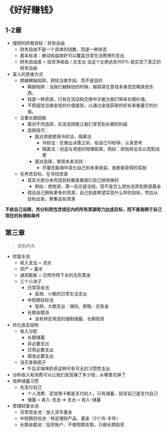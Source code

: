 # 《好好赚钱》
## 1-2章
- 理财的终极目标：财务自由
  - 财务自由不是一个具体的钱数，而是一种状态
  - 基本标准：被动收益刚好可以覆盖日常生活费用的支出
  - 财务自由度 = 投资净收益 / 总支出 当这个比例达到100% 就实现了真正的财务自由
- 富人的思维方式
  - 跨越稀缺陷阱，把钱当做手段，而不是目的
    - 稀缺陷阱：当我们越缺钱的时候，越容易在意钱本身而忽略其他东西。
    - 钱是一种资源，只有在流动和交换中才能为我们带来长期价值。
    - 不把囤钱当做金钱的价值提现，以通过金钱获取的好处来衡量它的价值。
  - 注重长期回报
    - 面对不同选择，应该选择能让我们享受到长期的利益
    - 选择技巧：
      - 面对诱惑使用冷却法、隔离法
        - 冷却法：在做出决策之前，给自己10秒钟，认真思考
        - 隔离法：创造与诱惑的物理距离，例如：把钱转出去以克制消费
      - 面对选择，使用未来法则：
        - 尽量在脑海中具化自己的未来收益，或者能获得的奖励
  - 先考虑目标，在寻找资源
    - 其实大部分未完成目标都是被我们自己排除掉的
      - 例如：想旅游，第一反应是没钱，而不是怎么想办法弄到旅游基金
    - 假设自己拥有更多的资源，自己到底希望实现什么样的目标，然后从目标出发，聚集这些资源

**不给自己设限，充分利用包含钱在内的所有资源努力达成目标，而不是局限于自己现在的处境和条件**

## 第三章
>告别月光
- 财富水池
  - 收入支出 = 流水
  - 资产 = 蓄水
  - 通货膨胀 = 日照作用下水的无形蒸发
  - 三个小池子
    - 日常现金池
      - 高频、小额的日常生活支出
    - 中短期目标池
      - 低频，大额支出：保险、房租、应急金
    - 长期金鹅池
      - 没有特定用途的强制储蓄，长期投资
- 优化收支结构
  - 收入分配
    - 长期储蓄
    - 非必要支出
    - 日常必要支出
    - 偶发必要支出
  - 消灭拿铁因子
    - 午后买咖啡奶茶这种可有可无的习惯性支出
- 分析收入和消费可以让我们发现赚了多少钱，从哪里花掉了
- 培养储蓄习惯
  - 先支付自己
    - 个人消费、还信用卡都是支付别人，只有储蓄、投资自己是支付自己
    - 储蓄 = 收入-支出 => 支出 = 收入-储蓄
- 管理财富水池
  - 日常现金池：放入货币基金
  - 中短期目标池：特定理财产品、基金（3个月-半年）
  - 长期金鹅池：投资账户、不做短期支取，只做长期投资

